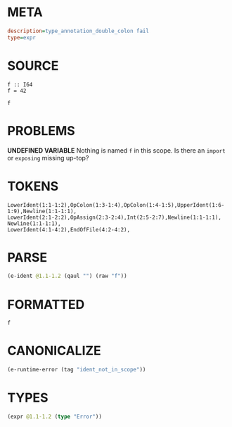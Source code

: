 # META
~~~ini
description=type_annotation_double_colon fail
type=expr
~~~
# SOURCE
~~~roc
f :: I64
f = 42

f
~~~
# PROBLEMS
**UNDEFINED VARIABLE**
Nothing is named `f` in this scope.
Is there an `import` or `exposing` missing up-top?

# TOKENS
~~~zig
LowerIdent(1:1-1:2),OpColon(1:3-1:4),OpColon(1:4-1:5),UpperIdent(1:6-1:9),Newline(1:1-1:1),
LowerIdent(2:1-2:2),OpAssign(2:3-2:4),Int(2:5-2:7),Newline(1:1-1:1),
Newline(1:1-1:1),
LowerIdent(4:1-4:2),EndOfFile(4:2-4:2),
~~~
# PARSE
~~~clojure
(e-ident @1.1-1.2 (qaul "") (raw "f"))
~~~
# FORMATTED
~~~roc
f
~~~
# CANONICALIZE
~~~clojure
(e-runtime-error (tag "ident_not_in_scope"))
~~~
# TYPES
~~~clojure
(expr @1.1-1.2 (type "Error"))
~~~
